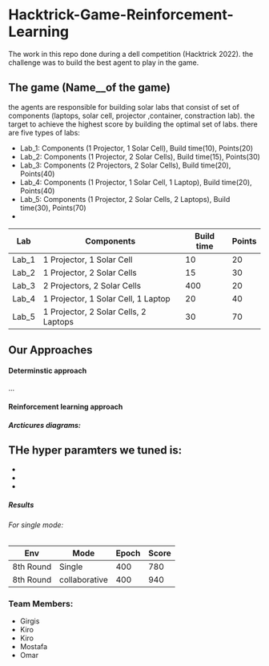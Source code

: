# Hacktrick-Game-Reinforcement-Learning
The work in this repo done during a dell competition (Hacktrick 2022). the challenge was to build the best agent to play in the game.

## The game (Name__of the game)
the agents are responsible for building solar labs that consist of set of components (laptops, solar cell, projector ,container, constraction lab). the target to achieve the highest score
by building the optimal set of labs.
there are five types of labs:
- Lab_1: Components (1 Projector, 1 Solar Cell), Build time(10), Points(20)
- Lab_2: Components (1 Projector, 2 Solar Cells), Build time(15), Points(30)
- Lab_3: Components (2 Projectors, 2 Solar Cells), Build time(20), Points(40)
- Lab_4: Components (1 Projector, 1 Solar Cell, 1 Laptop), Build time(20), Points(40)
- Lab_5: Components (1 Projector, 2 Solar Cells, 2 Laptops), Build time(30), Points(70)
- 
| Lab | Components |Build time  | Points |
| ------------- | -------------  |------------- | ------------- |
| Lab_1 |1 Projector, 1 Solar Cell |10  | 20 |
| Lab_2 |1 Projector, 2 Solar Cells|15  | 30  |
| Lab_3 |2 Projectors, 2 Solar Cells |400  | 20 |
| Lab_4 |1 Projector, 1 Solar Cell, 1 Laptop|20  | 40  |
| Lab_5 |1 Projector, 2 Solar Cells, 2 Laptops |30  | 70 |


## Our Approaches
#### Determinstic approach
...

#### Reinforcement learning approach
##### Arcticures diagrams:
THe hyper paramters we tuned is:
- 
- 
- 
- 

##### Results
###### For single mode:
| Env | Mode |Epoch  | Score |
| ------------- | -------------  |------------- | ------------- |
| 8th Round |Single |400  | 780 |
| 8th Round |collaborative|400  | 940  |



### Team Members:
- Girgis
- Kiro
- Kiro
- Mostafa
- Omar
